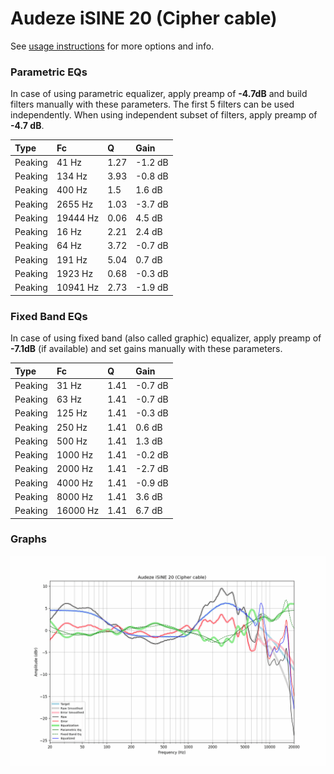 # Audeze iSINE 20 (Cipher cable)
See [usage instructions](https://github.com/jaakkopasanen/AutoEq#usage) for more options and info.

### Parametric EQs
In case of using parametric equalizer, apply preamp of **-4.7dB** and build filters manually
with these parameters. The first 5 filters can be used independently.
When using independent subset of filters, apply preamp of **-4.7 dB**.

| Type    | Fc       |    Q | Gain    |
|:--------|:---------|:-----|:--------|
| Peaking | 41 Hz    | 1.27 | -1.2 dB |
| Peaking | 134 Hz   | 3.93 | -0.8 dB |
| Peaking | 400 Hz   | 1.5  | 1.6 dB  |
| Peaking | 2655 Hz  | 1.03 | -3.7 dB |
| Peaking | 19444 Hz | 0.06 | 4.5 dB  |
| Peaking | 16 Hz    | 2.21 | 2.4 dB  |
| Peaking | 64 Hz    | 3.72 | -0.7 dB |
| Peaking | 191 Hz   | 5.04 | 0.7 dB  |
| Peaking | 1923 Hz  | 0.68 | -0.3 dB |
| Peaking | 10941 Hz | 2.73 | -1.9 dB |

### Fixed Band EQs
In case of using fixed band (also called graphic) equalizer, apply preamp of **-7.1dB**
(if available) and set gains manually with these parameters.

| Type    | Fc       |    Q | Gain    |
|:--------|:---------|:-----|:--------|
| Peaking | 31 Hz    | 1.41 | -0.7 dB |
| Peaking | 63 Hz    | 1.41 | -0.7 dB |
| Peaking | 125 Hz   | 1.41 | -0.3 dB |
| Peaking | 250 Hz   | 1.41 | 0.6 dB  |
| Peaking | 500 Hz   | 1.41 | 1.3 dB  |
| Peaking | 1000 Hz  | 1.41 | -0.2 dB |
| Peaking | 2000 Hz  | 1.41 | -2.7 dB |
| Peaking | 4000 Hz  | 1.41 | -0.9 dB |
| Peaking | 8000 Hz  | 1.41 | 3.6 dB  |
| Peaking | 16000 Hz | 1.41 | 6.7 dB  |

### Graphs
![](./Audeze%20iSINE%2020%20(Cipher%20cable).png)